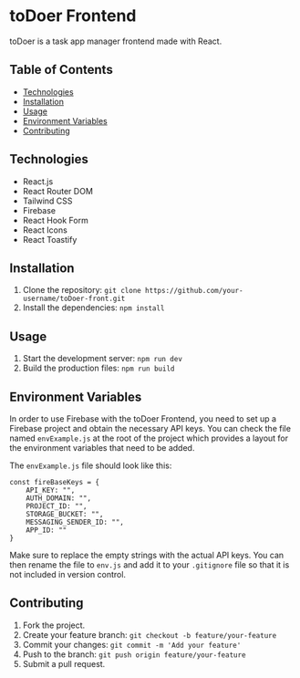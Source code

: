 

# toDoer Frontend

toDoer is a task app manager frontend made with React.

## Table of Contents

- [Technologies](#technologies)
- [Installation](#installation)
- [Usage](#usage)
- [Environment Variables](#environment-variables)
- [Contributing](#contributing)

## Technologies

- React.js
- React Router DOM
- Tailwind CSS
- Firebase
- React Hook Form
- React Icons
- React Toastify

## Installation

1. Clone the repository: `git clone https://github.com/your-username/toDoer-front.git`
2. Install the dependencies: `npm install`

## Usage

1. Start the development server: `npm run dev`
2. Build the production files: `npm run build`

## Environment Variables

In order to use Firebase with the toDoer Frontend, you need to set up a Firebase project and obtain the necessary API keys. You can check the file named `envExample.js` at the root of the project which provides a layout for the environment variables that need to be added.

The `envExample.js` file should look like this:

```
const fireBaseKeys = {
    API_KEY: "",
    AUTH_DOMAIN: "",
    PROJECT_ID: "",
    STORAGE_BUCKET: "",
    MESSAGING_SENDER_ID: "",
    APP_ID: ""
}
```

Make sure to replace the empty strings with the actual API keys. You can then rename the file to `env.js` and add it to your `.gitignore` file so that it is not included in version control.

## Contributing

1. Fork the project.
2. Create your feature branch: `git checkout -b feature/your-feature`
3. Commit your changes: `git commit -m 'Add your feature'`
4. Push to the branch: `git push origin feature/your-feature`
5. Submit a pull request.
